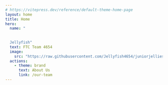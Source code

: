 ```yaml
---
# https://vitepress.dev/reference/default-theme-home-page
layout: home
title: Home
hero:
  name: "
  
  
  Jellyfish"
  text: FTC Team 4654
  image:
    src: "https://raw.githubusercontent.com/Jellyfish4654/juniorjellies/main/docs/assets/logo.png"
  actions:
    - theme: brand
      text: About Us
      link: /our-team
---
```


